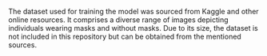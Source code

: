 The dataset used for training the model was sourced from Kaggle and other online resources. It comprises a diverse range of images depicting individuals wearing masks and without masks. Due to its size, the dataset is not included in this repository but can be obtained from the mentioned sources.
